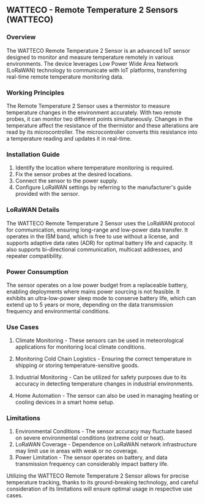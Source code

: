 ## WATTECO - Remote Temperature 2 Sensors (WATTECO)

### Overview

The WATTECO Remote Temperature 2 Sensor is an advanced IoT sensor designed to monitor and measure temperature remotely in various environments. The device leverages Low Power Wide Area Network (LoRaWAN) technology to communicate with IoT platforms, transferring real-time remote temperature monitoring data.

### Working Principles

The Remote Temperature 2 Sensor uses a thermistor to measure temperature changes in the environment accurately. With two remote probes, it can monitor two different points simultaneously. Changes in the temperature affect the resistance of the thermistor and these alterations are read by its microcontroller. The microcontroller converts this resistance into a temperature reading and updates it in real-time.

### Installation Guide

1. Identify the location where temperature monitoring is required.
2. Fix the sensor probes at the desired locations.
3. Connect the sensor to the power supply.
4. Configure LoRaWAN settings by referring to the manufacturer's guide provided with the sensor.

### LoRaWAN Details

The WATTECO Remote Temperature 2 Sensor uses the LoRaWAN protocol for communication, ensuring long-range and low-power data transfer. It operates in the ISM band, which is free to use without a license, and supports adaptive data rates (ADR) for optimal battery life and capacity. It also supports bi-directional communication, multicast addresses, and repeater compatibility.

### Power Consumption

The sensor operates on a low power budget from a replaceable battery, enabling deployments where mains power sourcing is not feasible. It exhibits an ultra-low-power sleep mode to conserve battery life, which can extend up to 5 years or more, depending on the data transmission frequency and environmental conditions.

### Use Cases

1. Climate Monitoring - These sensors can be used in meteorological applications for monitoring local climate conditions.

2. Monitoring Cold Chain Logistics - Ensuring the correct temperature in shipping or storing temperature-sensitive goods.

3. Industrial Monitoring - Can be utilized for safety purposes due to its accuracy in detecting temperature changes in industrial environments.

4. Home Automation - The sensor can also be used in managing heating or cooling devices in a smart home setup.

### Limitations

1. Environmental Conditions - The sensor accuracy may fluctuate based on severe environmental conditions (extreme cold or heat).
2. LoRaWAN Coverage - Dependence on LoRaWAN network infrastructure may limit use in areas with weak or no coverage.
3. Power Limitation - The sensor operates on battery, and data transmission frequency can considerably impact battery life.

Utilizing the WATTECO Remote Temperature 2 Sensor allows for precise temperature tracking, thanks to its ground-breaking technology, and careful consideration of its limitations will ensure optimal usage in respective use cases.